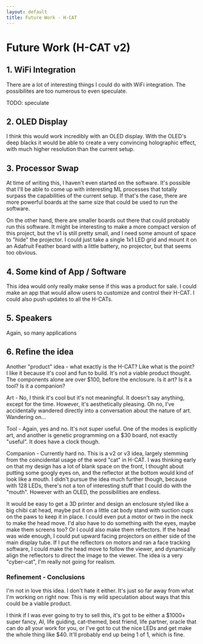 ```yaml
---
layout: default
title: Future Work - H-CAT
---
```


# Future Work (H-CAT v2)

## 1. WiFi Integration

There are a lot of interesting things I could do with WiFi integration. The possibilites are too numerous to even speculate.

TODO: speculate

## 2. OLED Display

I think this would work incredibly with an OLED display. With the OLED's deep blacks it would be able to create a very convincing holographic effect, with much higher resolution than the current setup.

## 3. Processor Swap

At time of writing this, I haven't even started on the software. It's possible that I'll be able to come up with interesting ML processes that totally surpass the capabilities of the current setup. If that's the case, there are more powerful boards at the same size that could be used to run the software.

On the other hand, there are smaller boards out there that could probably run this software. It might be interesting to make a more compact version of this project, but the v1 is still pretty small, and I need some amount of space to "hide" the projector. I could just take a single 1x1 LED grid and mount it on an Adafruit Feather board with a little battery, no projector, but that seems too obvious.

## 4. Some kind of App / Software

This idea would only really make sense if this was a product for sale. I could make an app that would allow users to customize and control their H-CAT. I could also push updates to all the H-CATs.

## 5. Speakers

Again, so many applications

## 6. Refine the idea

Another "product" idea - what exactly is the H-CAT? Like what is the point? I like it because it's cool and fun to build. It's not a viable product thought. The components alone are over $100, before the enclosure. Is it art? Is it a tool? Is it a companion? 

Art - No, I think it's cool but it's not meaningful. It doesn't say anything, except for the time. However, it's aesthetically pleasing. Oh no, I've accidentally wandered directly into a conversation about the nature of art. Wandering on...

Tool - Again, yes and no. It's not super useful. One of the modes is explicitly art, and another is genetic programming on a $30 board, not exactly "useful". It does have a clock though. 

Companion - Currently hard no. This is a v2 or v3 idea, largely stemming from the coincidental usage of the word "cat" in H-CAT. I was thinking early on that my design has a lot of blank space on the front, I thought about putting some googly eyes on, and the reflector at the bottom would kind of look like a mouth. I didn't pursue the idea much further though, because with 128 LEDs, there's not a ton of interesting stuff that I could do with the "mouth". However with an OLED, the possibilities are endless.

It would be easy to get a 3D printer and design an enclosure styled like a big chibi cat head, maybe put it on a little cat body stand with suction cups on the paws to keep it in place. I could even put a motor or two in the neck to make the head move. I'd also have to do something with the eyes, maybe make them screens too? Or I could also make them reflectors. If the head was wide enough, I could put upward facing projectors on either side of the main display tube. If I put the reflectors on motors and ran a face tracking software, I could make the head move to follow the viewer, and dynamically align the reflectors to direct the image to the viewer. The idea is a very "cyber-cat", I'm really not going for realism. 

### Refinement - Conclusions

I'm not in love this idea. I don't hate it either. It's just so far away from what I'm working on right now. This is my wild speculation about ways that this could be a viable product.

I think if I was ever going to try to sell this, it's got to be either a $1000+ super fancy, AI, life guiding, cat-themed, best friend, life partner, oracle that can do all your work for you, or I've got to cut the nice LEDs and get make the whole thing like $40. It'll probably end up being 1 of 1, which is fine.